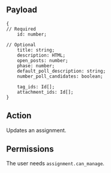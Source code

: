 ## Payload
```
{
// Required
    id: number;

// Optional
    title: string;
    description: HTML;
    open_posts: number;
    phase: number;
    default_poll_description: string;
    number_poll_candidates: boolean;

    tag_ids: Id[];
    attachment_ids: Id[];
}
```

## Action
Updates an assignment.

## Permissions
The user needs `assignment.can_manage`.
